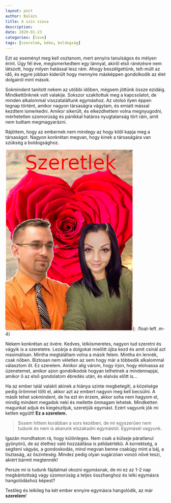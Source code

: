 ```yaml
---
layout: post
author: Balázs
title: A szív szava
description: 
date: 2020-01-23 
categories: [love]
tags: [szerelem, béke, boldogság]
---
```

Ezt az eseményt meg kell osztanom, mert annyira tanulságos és mélyen érint.
Úgy fél éve, megismerkedtem egy lánnyal, akiről első ránézésre nem látszott, hogy milyen hatással lesz rám.
Ahogy beszélgettünk, telt-múlt az idő, és egyre jobban kiderült hogy mennyire másképpen gondolkodik az élet dolgairól mint mások.

Sokmindent tanított nekem az utóbbi időben, mégsem jöttünk össze ezidáig. Mindkettőnknek volt valakije. Sokszor szakítottuk meg a kapcsolatot, de minden alkalommal visszataláltunk egymáshoz. Az utolsó ilyen éppen tegnap történt, amikor nagyon társaságra vágytam, és emiatt mással kezdtem ismerkedni. Amikor sikerült, és elkezdhettem volna megnyugodni, mérhetetlen szomorúság és pánikkal határos nyugtalanság tört rám, amit nem tudtam megmagyarázni.

Rájöttem, hogy az embernek nem mindegy az hogy kitől kapja meg a társaságot. Nagyon konkrétan megvan, hogy kinek a társaságára van szükség a boldogsághoz.

![szerelem](/images/love.png){: .float-left .m-4}

Nekem konkrétan az övére. Kedves, lelkiismeretes, nagyon tud szeretni és vágyik is a szeretetre. Lezárja a dolgokat mielőtt újba kezd és amit csinál azt maximálisan. Mintha megtaláltam volna a másik felem. Mintha én lennék, csak nőben. Biztosan nem véletlen az sem hogy már a többedik alkalommal választom őt. Ez szerelem. Amikor alig várom, hogy írjon, hogy elolvassa az üzenetemet, amikor azon gondolkodok hogyan telhetnek a mindennapjai, amikor ő az első gondolatom ébredés után, és elalvás előtt is...

Ha az ember talál valakit akinek a hiánya szinte megbetegíti, a közelsége pedig örömmel tölti el, akkor azt az embert nagyon meg kell becsülni. A másik tehet sokmindent, de ha ezt én érzem, akkor soha nem hagyom el, mindíg mindent megadok neki és mellette önmagam lehetek. Mindketten magunkat adjuk és kiegészítjuk, szeretjük egymást. Ezért vagyunk jók mi ketten együtt! **Ez a szerelem.**

> Sosem hittem korábban a sors kezében, de mi egyszerűen nem tudunk és nem is akarunk elszakadni egymástól. Egymáséi vagyunk.

Igazán mondhatom rá, hogy különleges. Nem csak a külseje páratlanul gyönyörű, de az élethez való hozzáállása is példaértékű. A korrektség, a segíteni vágyás, a gondoskodás, mind megvan benne csakúgy mint a báj, a tisztaság, az őszinteség. Mindez pedig olyan sugárzóan vonzó nővé teszi, akiért bármit megtennék!

Persze mi is tudunk fájdalmat okozni egymásnak, de mi ez az 1-2 nap megbántottság vagy szomorúság a teljes összhanghoz és lelki egymásra hangolódáshoz képest?

Testileg és lelkileg ha két ember ennyire egymásra hangolódik, az már **szerelem**!
